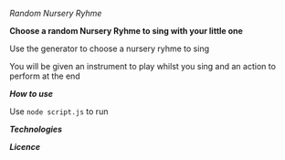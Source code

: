 *Random Nursery Ryhme*

**Choose a random Nursery Ryhme to sing with your little one**

Use the generator to choose a nursery ryhme to sing

You will be given an instrument to play whilst you sing and an action to perform at the end

***How to use***

Use `node script.js` to run

***Technologies***



***Licence***